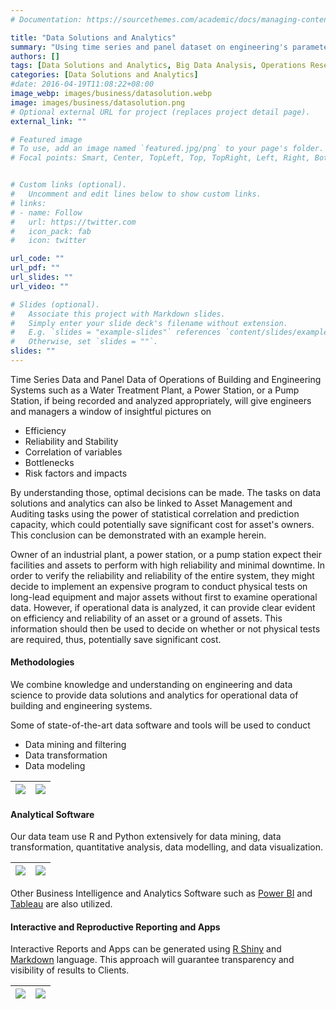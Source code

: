 ```yaml
---
# Documentation: https://sourcethemes.com/academic/docs/managing-content/

title: "Data Solutions and Analytics"
summary: "Using time series and panel dataset on engineering's parameters and variables of system, we can detect trends, establish correlation, and perform inference analysis that will support Clients on arriving at optimal business solutions"
authors: []
tags: [Data Solutions and Analytics, Big Data Analysis, Operations Research]
categories: [Data Solutions and Analytics]
#date: 2016-04-19T11:08:22+08:00
image_webp: images/business/datasolution.webp
image: images/business/datasolution.png
# Optional external URL for project (replaces project detail page).
external_link: ""

# Featured image
# To use, add an image named `featured.jpg/png` to your page's folder.
# Focal points: Smart, Center, TopLeft, Top, TopRight, Left, Right, BottomLeft, Bottom, BottomRight.


# Custom links (optional).
#   Uncomment and edit lines below to show custom links.
# links:
# - name: Follow
#   url: https://twitter.com
#   icon_pack: fab
#   icon: twitter

url_code: ""
url_pdf: ""
url_slides: ""
url_video: ""

# Slides (optional).
#   Associate this project with Markdown slides.
#   Simply enter your slide deck's filename without extension.
#   E.g. `slides = "example-slides"` references `content/slides/example-slides.md`.
#   Otherwise, set `slides = ""`.
slides: ""
---
```

Time Series Data and Panel Data of Operations of Building and Engineering Systems such as a Water Treatment Plant, a Power Station, or a Pump Station, if being recorded and analyzed appropriately, will give engineers and managers a window of insightful pictures on

- Efficiency
- Reliability and Stability
- Correlation of variables
- Bottlenecks
- Risk factors and impacts

By understanding those, optimal decisions can be made. The tasks on data solutions and analytics can also be linked to Asset Management and Auditing tasks using the power of statistical correlation and prediction capacity, which could potentially save significant cost for asset's owners. This conclusion can be demonstrated with an example herein.

Owner of an industrial plant, a power station, or a pump station expect their facilities and assets to perform with high reliability and minimal downtime. In order to verify the reliability and reliability of the entire system, they might decide to implement an expensive program to conduct physical tests on long-lead equipment and major assets without first to examine operational data. However, if operational data is analyzed, it can provide clear evident on efficiency and reliability of an asset or a ground of assets. This information should then be used to decide on whether or not physical tests are required, thus, potentially save significant cost.

#### Methodologies
We combine knowledge and understanding on engineering and data science to provide data solutions and analytics for operational data of building and engineering systems.

Some of state-of-the-art data software and tools will be used to conduct
- Data mining and filtering
- Data transformation
- Data modeling

| ![](/images/auditing/R01.png)|![](/images/analysis/ch05_fig_energy_correlation.png)
|:---:|:---:|

#### Analytical Software
Our data team use R and Python extensively for data mining, data transformation, quantitative analysis, data modelling, and data visualization.

| ![](/images/auditing/R.png)|![](/images/auditing/python.png)
|:---:|:---:|

Other Business Intelligence and Analytics Software such as [Power BI](https://powerbi.microsoft.com/en-us/) and [Tableau](https://www.tableau.com/) are also utilized.

#### Interactive and Reproductive Reporting and Apps
Interactive Reports and Apps can be generated using [R Shiny](https://shiny.rstudio.com/) and [Markdown](https://rmarkdown.rstudio.com/) language. This approach will guarantee transparency and visibility of results to Clients.

| ![](/images/auditing/R02.png)|![](/images/auditing/R03.png)
|:---:|:---:|
